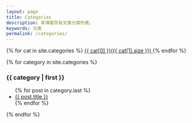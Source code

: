 ```yaml
---
layout: page
title: Categories
description: 本博客所有文章分类列表。
keywords: 分类
permalink: /categories/
---
```


<div class='tag_cloud'>
{% for cat in site.categories %} 
<a href="#{{ cat[0] }}" title="{{ cat[0] }}" rel="{{ cat[1].size }}">{{ cat[0] }}({{ cat[1].size }}) </a>
{% endfor %}
</div>

{% for category in site.categories %}
<h3>{{ category | first }}</h3>
<ul id="{{ category[0] }}">
{% for post in category.last %}
<li><a href="{{ site.url }}{{ post.url }}">{{ post.title }}</a></li>
{% endfor %}
</ul>
{% endfor %}
